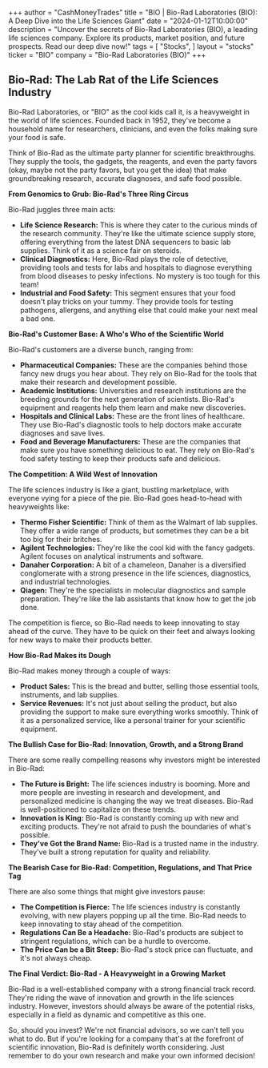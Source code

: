 +++
author = "CashMoneyTrades"
title = "BIO |  Bio-Rad Laboratories (BIO): A Deep Dive into the Life Sciences Giant"
date = "2024-01-12T10:00:00"
description = "Uncover the secrets of Bio-Rad Laboratories (BIO), a leading life sciences company. Explore its products, market position, and future prospects. Read our deep dive now!"
tags = [
"Stocks",
]
layout = "stocks"
ticker = "BIO"
company = "Bio-Rad Laboratories (BIO)"
+++
        


## Bio-Rad: The Lab Rat of the Life Sciences Industry

Bio-Rad Laboratories, or "BIO" as the cool kids call it, is a heavyweight in the world of life sciences. Founded back in 1952, they've become a household name for researchers, clinicians, and even the folks making sure your food is safe.  

Think of Bio-Rad as the ultimate party planner for scientific breakthroughs. They supply the tools, the gadgets, the reagents, and even the party favors (okay, maybe not the party favors, but you get the idea) that make groundbreaking research, accurate diagnoses, and safe food possible. 

**From Genomics to Grub: Bio-Rad's Three Ring Circus**

Bio-Rad juggles three main acts:

* **Life Science Research:** This is where they cater to the curious minds of the research community.  They're like the ultimate science supply store, offering everything from the latest DNA sequencers to basic lab supplies. Think of it as a science fair on steroids. 
* **Clinical Diagnostics:**  Here, Bio-Rad  plays the role of detective, providing tools and tests for labs and hospitals to diagnose everything from blood diseases to pesky infections.  No mystery is too tough for this team!
* **Industrial and Food Safety:** This segment ensures that your food doesn't play tricks on your tummy. They provide tools for testing pathogens, allergens, and anything else that could make your next meal a bad one.  

**Bio-Rad's Customer Base: A Who's Who of the Scientific World**

Bio-Rad's customers are a diverse bunch, ranging from:

* **Pharmaceutical Companies:**  These are the companies behind those fancy new drugs you hear about. They rely on Bio-Rad for the tools that make their research and development possible.
* **Academic Institutions:** Universities and research institutions are the breeding grounds for the next generation of scientists. Bio-Rad's equipment and reagents help them learn and make new discoveries.
* **Hospitals and Clinical Labs:** These are the front lines of healthcare. They use Bio-Rad's diagnostic tools to help doctors make accurate diagnoses and save lives. 
* **Food and Beverage Manufacturers:**  These are the companies that make sure you have something delicious to eat.  They rely on Bio-Rad's food safety testing to keep their products safe and delicious.

**The Competition: A Wild West of Innovation**

The life sciences industry is like a giant, bustling marketplace, with everyone vying for a piece of the pie. Bio-Rad goes head-to-head with heavyweights like:

* **Thermo Fisher Scientific:**  Think of them as the Walmart of lab supplies. They offer a wide range of products, but sometimes they can be a bit too big for their britches.
* **Agilent Technologies:**  They're like the cool kid with the fancy gadgets. Agilent focuses on analytical instruments and software.
* **Danaher Corporation:**  A bit of a chameleon, Danaher is a diversified conglomerate with a strong presence in the life sciences, diagnostics, and industrial technologies.
* **Qiagen:**  They're the specialists in molecular diagnostics and sample preparation. They're like the lab assistants that know how to get the job done.

The competition is fierce, so Bio-Rad needs to keep innovating to stay ahead of the curve. They have to be quick on their feet and always looking for new ways to make their products better.

**How Bio-Rad Makes its Dough**

Bio-Rad makes money through a couple of ways:

* **Product Sales:** This is the bread and butter, selling those essential tools, instruments, and lab supplies.
* **Service Revenues:**  It's not just about selling the product, but also providing the support to make sure everything works smoothly.  Think of it as a personalized service, like a personal trainer for your scientific equipment.

**The Bullish Case for Bio-Rad:  Innovation, Growth, and a Strong Brand**

There are some really compelling reasons why investors might be interested in Bio-Rad:

* **The Future is Bright:**  The life sciences industry is booming.  More and more people are investing in research and development, and personalized medicine is changing the way we treat diseases. Bio-Rad is well-positioned to capitalize on these trends.
* **Innovation is King:** Bio-Rad is constantly coming up with new and exciting products.  They're not afraid to push the boundaries of what's possible. 
* **They've Got the Brand Name:**  Bio-Rad is a trusted name in the industry. They've built a strong reputation for quality and reliability. 

**The Bearish Case for Bio-Rad: Competition, Regulations, and That Price Tag**

There are also some things that might give investors pause:

* **The Competition is Fierce:**  The life sciences industry is constantly evolving, with new players popping up all the time. Bio-Rad needs to keep innovating to stay ahead of the competition.
* **Regulations Can Be a Headache:**  Bio-Rad's products are subject to stringent regulations, which can be a hurdle to overcome.
* **The Price Can be a Bit Steep:**  Bio-Rad's stock price can fluctuate, and it's not always cheap. 

**The Final Verdict:  Bio-Rad - A Heavyweight in a Growing Market**

Bio-Rad is a well-established company with a strong financial track record.  They're riding the wave of innovation and growth in the life sciences industry.  However, investors should always be aware of the potential risks, especially in a field as dynamic and competitive as this one.

So, should you invest?  We're not financial advisors, so we can't tell you what to do.  But if you're looking for a company that's at the forefront of scientific innovation, Bio-Rad is definitely worth considering.  Just remember to do your own research and make your own informed decision! 

        